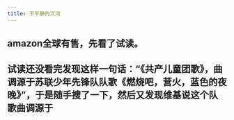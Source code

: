 ```yaml
---
title: 不平静的江河
---
```


## amazon全球有售，先看了试读。

## 试读还没看完发现这样一句话：“《共产儿童团歌》，曲调源于苏联少年先锋队队歌《燃烧吧，营火，蓝色的夜晚》”，于是随手搜了一下，然后又发现维基说这个队歌曲调源于
